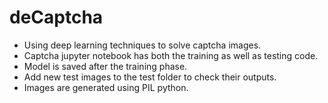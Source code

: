 # deCaptcha
* Using deep learning techniques to solve captcha images.
* Captcha jupyter notebook has both the training as well as testing code.
* Model is saved after the training phase.
* Add new test images to the test folder to check their outputs.
* Images are generated using PIL python.

